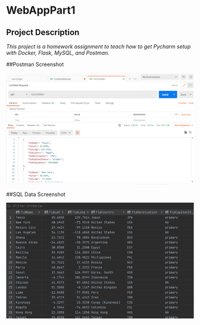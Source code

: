 # WebAppPart1

## Project Description

*This project is a homework assignment to teach how to get Pycharm setup with Docker, Flask, MySQL, and Postman.*

##Postman Screenshot

![postman request output](screenshots/postman.png)

##SQL Data Screenshot

![pycharm data query](screenshots/query.png)

